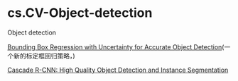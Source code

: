 # cs.CV-Object-detection

Object detection

[Bounding Box Regression with Uncertainty for Accurate Object Detection](https://arxiv.org/pdf/1809.08545v3.pdf)(一个新的标定框回归策略，)

[Cascade R-CNN: High Quality Object Detection and Instance Segmentation](https://arxiv.org/pdf/1906.09756v1.pdf)
